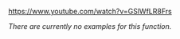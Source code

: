 <https://www.youtube.com/watch?v=GSlWfLR8Frs>

*There are currently no examples for this function.*
